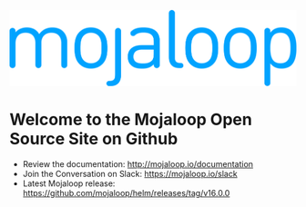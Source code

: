 
<p align="center">
  <a target="_blank" href="https://mojaloop.io">
    <img src="https://raw.githubusercontent.com/mojaloop/.github/main/profile/mojaloop_logo.png"/>
  </a>
</p>

# Welcome to the Mojaloop Open Source Site on Github

* Review the documentation: http://mojaloop.io/documentation
* Join the Conversation on Slack: https://mojaloop.io/slack
* Latest Mojaloop release: https://github.com/mojaloop/helm/releases/tag/v16.0.0
